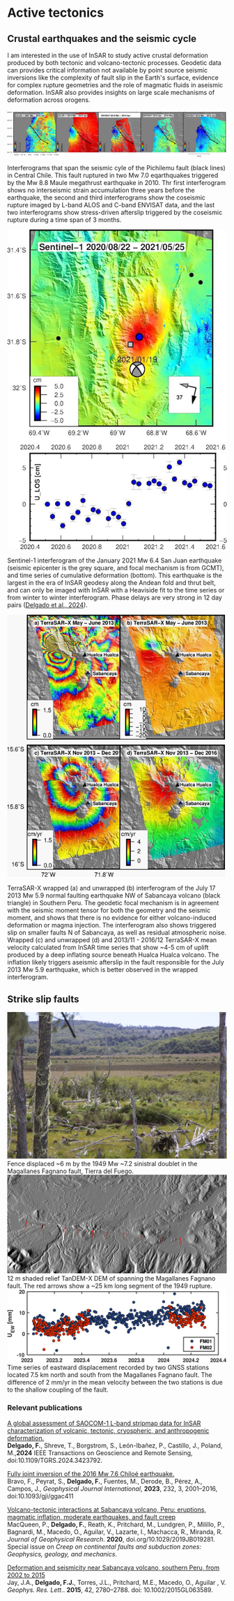 
# **Active tectonics**

## **Crustal earthquakes and the seismic cycle**

I am interested in the use of InSAR to study active crustal deformation produced by both tectonic and volcano-tectonic processes. Geodetic data can provides critical information not available by point source seismic inversions like the complexity of fault slip in the Earth's surface, evidence for complex rupture geometries and the role of magmatic fluids in aseismic deformation. InSAR also provides insights on large scale mechanisms of deformation across orogens. 

<img style="float: center;" src="/images/pichilemu2.jpg">

Interferograms that span the seismic cyle of the Pichilemu fault (black lines) in Central Chile. This fault ruptured in two Mw 7.0 eqarthquakes triggered by the Mw 8.8 Maule megathrust earthquake in 2010. Thr first interferogram shows no interseismic strain accumulation three years before the earthquake, the second and third interferograms show the coseismic rupture imaged by L-band ALOS and C-band ENVISAT data, and the last two interferograms show stress-driven afterslip triggered by the coseismic rupture during a time span of 3 months.

<img style="float: center;" src="/images/sanjuan_s1.jpg">

Sentinel-1 interferogram of the January 2021 Mw 6.4 San Juan earthquake (seismic epicenter is the grey square, and focal mechanism is from GCMT), and time series of cumulative deformation (bottom). This earthquake is the largest in the era of InSAR geodesy along the Andean fold and thrut belt, and can only be imaged with InSAR with a Heaviside fit to the time series or from winter to winter interferogram. Phase delays are very strong in 12 day pairs ([Delgado et al., 2024](https://ieeexplore.ieee.org/document/10586971)).

<img style="float: center;" src="/images/tsx_dcoffset_wr_coseismic-768x924.jpg" width="500">
 
TerraSAR-X wrapped (a) and unwrapped (b) interferogram of the July 17 2013 Mw 5.9 normal faulting earthquake NW of Sabancaya volcano (black triangle) in Southern Peru. <!-- InSAR shows that the earthquake is of tectonic origin, a curved normal fault with a strike slip component. These details, like the non-planar fault, cannot be inferred by point source models such as those calculated by global earthquake networks like from USGS or GCMT, highlighting the value of having high spatial resolution measurements of ground deformation. --> The geodetic focal mechanism is in agreement with the seismic moment tensor for both the geometry and the seismic moment, and shows that there is no evidence for either volcano-induced deformation or magma injection. The interferogram also shows triggered slip on smaller faults N of Sabancaya, as well as residual atmospheric noise. Wrapped (c) and unwrapped (d) and 2013/11 - 2016/12 TerraSAR-X mean velocity calculated from InSAR time series that show ~4-5 cm of uplift produced by a deep inflating source beneath Hualca Hualca volcano. The inflation likely triggers aseismic afterslip in the fault responsible for the July 2013 Mw 5.9 earthquake, which is better observed in the wrapped interferogram.

## **Strike slip faults**
<img style="float: center;" src="/images/1949fence.JPG">
Fence displaced ~6 m by the 1949 Mw ~7.2 sinistral doublet in the Magallanes Fagnano fault, Tierra del Fuego.


<img style="float: center;" src="/images/tdx12m_magallanes.png">
12 m shaded relief TanDEM-X DEM of spanning the Magallanes Fagnano fault. The red arrows show a ~25 km long segment of the 1949 rupture.

<img style="float: center;" src="/images/U_EW.png">
Time series of eastward displacement recorded by two GNSS stations located 7.5 km north and south from the Magallanes Fagnano fault. The difference of 2 mm/yr in the mean velocity between the two stations is due to the shallow coupling of the fault.

### **Relevant publications**


[A global assessment of SAOCOM-1 L-band stripmap data for InSAR characterization of volcanic, tectonic, cryospheric, and anthropogenic deformation.](https://ieeexplore.ieee.org/document/10586971)<br>
**Delgado, F.**, Shreve, T., Borgstrom, S., León-Ibañez, P., Castillo, J., Poland, M.,**2024** IEEE Transactions on Geoscience and Remote Sensing, doi:10.1109/TGRS.2024.3423792.

[Fully joint inversion of the 2016 Mw 7.6 Chiloé earthquake.](https://doi.org/10.1093/gji/ggac411)<br>
Bravo, F., Peyrat, S., **Delgado, F.**, Fuentes, M., Derode, B., Pérez, A., Campos, J., <i>Geophysical Journal International</i>, **2023**, 232, 3, 2001–2016, doi:10.1093/gji/ggac411

[Volcano-tectonic interactions at Sabancaya volcano, Peru: eruptions, magmatic inflation, moderate earthquakes, and fault creep](https://agupubs.onlinelibrary.wiley.com/doi/abs/10.1029/2019JB019281)<br>
MacQueen, P., **Delgado, F.**, Reath, K., Pritchard, M., Lundgren, P., Milillo, P., Bagnardi, M., Macedo, O., Aguilar, V., Lazarte, I.,  Machacca, R., Miranda, R.  <i>Journal of Geophysical Research</i>. **2020**, doi.org/10.1029/2019JB019281. Special issue on <i>Creep on continental faults and subduction zones: Geophysics, geology, and mechanics</i>.

[Deformation and seismicity near Sabancaya volcano, southern Peru, from 2002 to 2015](http://onlinelibrary.wiley.com/doi/10.1002/2015GL063589/full)<br>
Jay, J.A., **Delgado, F.J.**, Torres,  J.L., Pritchard, M.E.,  Macedo,  O., Aguilar , V. <i>Geophys. Res. Lett.</i>. **2015**, 42, 2780–2788. doi: 10.1002/2015GL063589.
